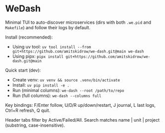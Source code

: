 # WeDash

Minimal TUI to auto-discover microservices (dirs with both `.we.pid` and `Makefile`) and follow their logs by default.

Install (recommended):

- Using uv tool: `uv tool install --from git+https://github.com/amitskidrow/we-dash.git@main we-dash`
- Using pipx: `pipx install git+https://github.com/amitskidrow/we-dash.git@main`

Quick start (dev):

- Create venv: `uv venv && source .venv/bin/activate`
- Install: `uv pip install -e .`
- Run (minimal columns): `we-dash --root /path/to/repo`
- Run (full columns): `we-dash --columns full`

Key bindings: F/Enter follow, U/D/R up/down/restart, J journal, L last logs, Ctrl+R refresh, Q quit.

Header tabs filter by Active/Failed/All. Search matches name | unit | project (substring, case-insensitive).
